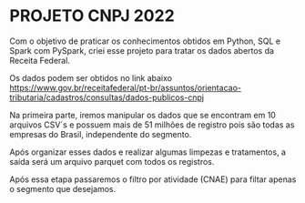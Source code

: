 # PROJETO CNPJ 2022

Com o objetivo de praticar os conhecimentos obtidos em Python, SQL e Spark com PySpark, criei esse projeto para tratar os dados abertos da Receita Federal.

Os dados podem ser obtidos no link abaixo
https://www.gov.br/receitafederal/pt-br/assuntos/orientacao-tributaria/cadastros/consultas/dados-publicos-cnpj


Na primeira parte, iremos manipular os dados que se encontram em 10 arquivos CSV´s e possuem mais de 51 milhões de registro pois são todas as empresas do Brasil, independente do segmento.

Após organizar esses dados e realizar algumas limpezas e tratamentos, a saída será um arquivo parquet com todos os registros.

Após essa etapa passaremos o filtro por atividade (CNAE) para filtar apenas o segmento que desejamos.
 